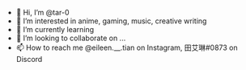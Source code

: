 - 👋 Hi, I’m @tar-0
- 👀 I’m interested in anime, gaming, music, creative writing
- 🌱 I’m currently learning 
- 💞️ I’m looking to collaborate on ...
- 📫 How to reach me @eileen.__.tian on Instagram, 田艾琳#0873 on Discord

<!---
tar-0/tar-0 is a ✨ special ✨ repository because its `README.md` (this file) appears on your GitHub profile.
You can click the Preview link to take a look at your changes.
--->

